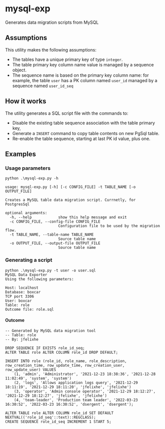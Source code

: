 # mysql-exp

Generates data migration scripts from MySQL

## Assumptions

This utility makes the following assumptions:

* The tables have a unique primary key of type `integer`.
* The table primary key column name value is managed by a sequence object.
* The sequence name is based on the primary key column name: for example,
  the table `user` has a PK column named `user_id` managed by a sequence named
  `user_id_seq`

## How it works

The utility generates a SQL script file with the commands to:
* Disable the existing table sequence association with the table primary key,
* Generate a `INSERT` command to copy table contents on new PgSql table.
* Re-enable the table sequence, starting at last PK id value, plus one.

## Examples

### Usage parameters

```commandline
python .\mysql-exp.py -h

usage: mysql-exp.py [-h] [-c CONFIG_FILE] -t TABLE_NAME [-o OUTPUT_FILE]

Creates a MySQL table data migration script. Currnetly, for PostgresSql

optional arguments:
  -h, --help            show this help message and exit
  -c CONFIG_FILE, --config-file CONFIG_FILE
                        Configuration file to be used by the migration flow.
  -t TABLE_NAME, --table-name TABLE_NAME
                        Source table name
  -o OUTPUT_FILE, --output-file OUTPUT_FILE
                        Source table name
```

### Generating a script

```commandline
python .\mysql-exp.py -t user -o user.sql
MySQL Data Exporter
Using the following parameters:

Host: localhost
Database: boxcar
TCP port 3306
User: boxcar
Table: role
Outcome file: role.sql
```

#### Outcome

```
-- Generated by MySQL data migration tool
-- Table: role
-- By: jfelixhe

DROP SEQUENCE IF EXISTS role_id_seq;
ALTER TABLE role ALTER COLUMN role_id DROP DEFAULT;

INSERT INTO role (role_id, role_name, role_description, row_creation_time, row_update_time, row_creation_user, row_update_user) VALUES
    (1, 'admin', 'Administrator', '2021-12-23 18:38:36', '2021-12-28 11:02:49', 'system', 'system')
    (2, 'logs', 'Allows application logs query', '2021-12-29 18:11:19', '2021-12-29 18:11:20', 'jfelixhe', 'jfelixhe')
    (3, 'operator', 'Admin console operator', '2021-12-29 18:12:27', '2021-12-29 18:12:27', 'jfelixhe', 'jfelixhe')
    (4, 'team-leader', 'Production team leader', '2022-03-23 16:30:52', '2022-03-23 16:30:52', 'dsergent', 'dsergent');

ALTER TABLE role ALTER COLUMN role_id SET DEFAULT NEXTVAL(('role_id_seq'::text)::REGCLASS);
CREATE SEQUENCE role_id_seq INCREMENT 1 START 5;
```
